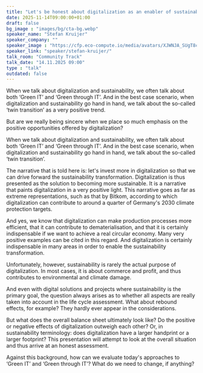 ```yaml
---
title: "Let's be honest about digitalization as an enabler of sustainability 🇬🇧"
date: 2025-11-14T09:00:00+01:00
draft: false
bg_image : "images/bg/cta-bg.webp"
speaker_name: "Stefan Kruijer"
speaker_company: ""
speaker_image : "https://cfp.eco-compute.io/media/avatars/XJWNJA_SUgT8cV.jpg"
speaker_link: "speaker/stefan-kruijer/"
talk_room: "Community Track"
talk_date: "14.11.2025 09:00"
type : "talk"
outdated: false
---
```


When we talk about digitalization and sustainability, we often talk about both ‘Green IT’ and ‘Green through IT’. And in the best case scenario, when digitalization and sustainability go hand in hand, we talk about the so-called ‘twin transition’ as a very positive trend.

But are we really being sincere when we place so much emphasis on the positive opportunities offered by digitalization?

When we talk about digitalization and sustainability, we often talk about both ‘Green IT’ and ‘Green through IT’. And in the best case scenario, when digitalization and sustainability go hand in hand, we talk about the so-called ‘twin transition’.

The narrative that is told here is: let's invest more in digitalization so that we can drive forward the sustainability transformation. Digitalization is thus presented as the solution to becoming more sustainable. It is a narrative that paints digitalization in a very positive light. This narrative goes as far as extreme representations, such as that by Bitkom, according to which digitalization can contribute to around a quarter of Germany's 2030 climate protection targets.

And yes, we know that digitalization can make production processes more efficient, that it can contribute to dematerialisation, and that it is certainly indispensable if we want to achieve a real circular economy. Many very positive examples can be cited in this regard. And digitalization is certainly indispensable in many areas in order to enable the sustainability transformation.

Unfortunately, however, sustainability is rarely the actual purpose of digitalization. In most cases, it is about commerce and profit, and thus contributes to environmental and climate damage.

And even with digital solutions and projects where sustainability is the primary goal, the question always arises as to whether all aspects are really taken into account in the life cycle assessment. What about rebound effects, for example? They hardly ever appear in the considerations.

But what does the overall balance sheet ultimately look like? Do the positive or negative effects of digitalization outweigh each other? Or, in sustainability terminology: does digitalization have a larger handprint or a larger footprint? This presentation will attempt to look at the overall situation and thus arrive at an honest assessment.

Against this background, how can we evaluate today's approaches to ‘Green IT’ and ‘Green through IT’? What do we need to change, if anything?
